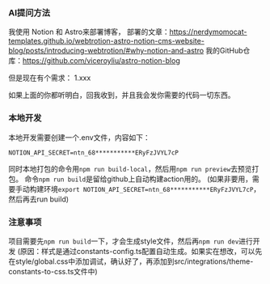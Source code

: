 
### AI提问方法
我使用 Notion 和 Astro来部署博客，
部署的文章：https://nerdymomocat-templates.github.io/webtrotion-astro-notion-cms-website-blog/posts/introducing-webtrotion/#why-notion-and-astro
我的GitHub仓库：https://github.com/viceroyliu/astro-notion-blog

但是现在有个需求：
1.xxx

如果上面的你都听明白，回我收到，并且我会发你需要的代码一切东西。


### 本地开发
本地开发需要创建一个.env文件，内容如下：
```
NOTION_API_SECRET=ntn_68***********ERyFzJVYL7cP
```
同时本地打包的命令用`npm run build-local`，然后用`npm run preview`去预览打包。
命令`npm run build`是留给github上自动构建action用的。
(如果非要用，需要手动构建环境`export NOTION_API_SECRET=ntn_68***********ERyFzJVYL7cP`，然后再去run build)
### 注意事项
项目需要先`npm run build`一下，才会生成style文件，然后再`npm run dev`进行开发
(原因：样式是通过constants-config.ts配置自动生成。如果实在想改，可以先在style/global.css中添加调试，确认好了，再添加到src/integrations/theme-constants-to-css.ts文件中)